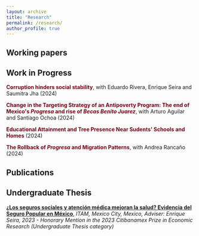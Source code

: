 ```yaml
---
layout: archive
title: "Research"
permalink: /research/
author_profile: true
---
```


**Working papers**
---

**Work in Progress**
---
<span style ="color: #750014">**Corruption hinders social stability**</span>, with Eduardo Rivera, Enrique Seira and Saumitra Jha (2024)

<span style ="color: #750014">**Change in the Targeting Strategy of an Antipoverty Program: The end of Mexico's _Progresa_ and rise of _Becas Benito Juarez_**</span>, with Arturo Aguilar and Santiago Ochoa (2024)

<span style ="color: #750014">**Educational Attainment and Tree Presence Near Sudents' Schools and Homes**</span> (2024)

<span style = "color: #750014">**The Rollback of _Progresa_ and Migration Patterns**</span>, with Andrea Rancaño (2024)

**Publications**
---

**Undergraduate Thesis**
---
[**¿Los seguros sociales y atención médica mejoran la salud? Evidencia del Seguro Popular en México**](https://robertoglz.github.io/files/tesis_BA_RobertoGonzalez.pdf), _ITAM, Mexico City, Mexico, Adviser: Enrique Seira, 2023 - Honorary Mention in the 2023 Citibanamex Prize in Economic Research (Undergraduate Thesis category)_

<!---
{% if author.googlescholar %}
  You can also find my articles on <u><a href="{{author.googlescholar}}">my Google Scholar profile</a>.</u>
{% endif %}

{% include base_path %}

{% for post in site.publications reversed %}
  {% include archive-single.html %}
{% endfor %}
-->
